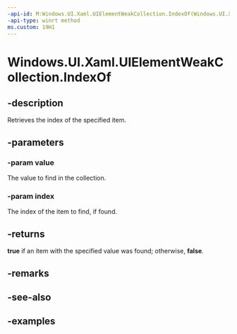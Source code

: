 ```yaml
---
-api-id: M:Windows.UI.Xaml.UIElementWeakCollection.IndexOf(Windows.UI.Xaml.UIElement,System.UInt32@)
-api-type: winrt method
ms.custom: 19H1
---
```


<!-- Method syntax.
public bool UIElementWeakCollection.IndexOf(UIElement value, UInt32 index)
-->

# Windows.UI.Xaml.UIElementWeakCollection.IndexOf

## -description

Retrieves the index of the specified item.



## -parameters
### -param value

The value to find in the collection.

### -param index

The index of the item to find, if found.

## -returns

**true** if an item with the specified value was found; otherwise, **false**.

## -remarks

## -see-also

## -examples


